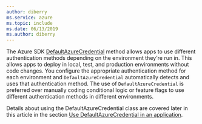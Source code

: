 ```yaml
---
author: diberry
ms.service: azure
ms.topic: include
ms.date: 06/13/2019
ms.author: diberry
---
```

The Azure SDK [DefaultAzureCredential]() method allows apps to use different authentication methods depending on the environment they're run in. This allows apps to deploy in local, test, and production environments without code changes.  You configure the appropriate authentication method for each environment and `DefaultAzureCredential` automatically detects and uses that authentication method. The use of `DefaultAzureCredential` is preferred over manually coding conditional logic or feature flags to use different authentication methods in different environments.

Details about using the DefaultAzureCredential class are covered later in this article in the section [Use DefaultAzureCredential in an application]().